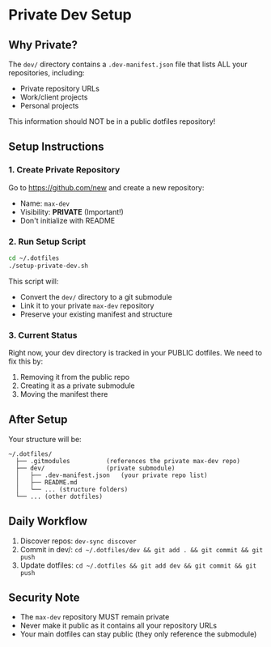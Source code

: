 # Private Dev Setup

## Why Private?

The `dev/` directory contains a `.dev-manifest.json` file that lists ALL your repositories, including:
- Private repository URLs
- Work/client projects
- Personal projects

This information should NOT be in a public dotfiles repository!

## Setup Instructions

### 1. Create Private Repository

Go to https://github.com/new and create a new repository:
- Name: `max-dev`
- Visibility: **PRIVATE** (Important!)
- Don't initialize with README

### 2. Run Setup Script

```bash
cd ~/.dotfiles
./setup-private-dev.sh
```

This script will:
- Convert the `dev/` directory to a git submodule
- Link it to your private `max-dev` repository
- Preserve your existing manifest and structure

### 3. Current Status

Right now, your dev directory is tracked in your PUBLIC dotfiles. We need to fix this by:
1. Removing it from the public repo
2. Creating it as a private submodule
3. Moving the manifest there

## After Setup

Your structure will be:
```
~/.dotfiles/
  ├── .gitmodules          (references the private max-dev repo)
  ├── dev/                 (private submodule)
  │   ├── .dev-manifest.json   (your private repo list)
  │   ├── README.md
  │   └── ... (structure folders)
  └── ... (other dotfiles)
```

## Daily Workflow

1. Discover repos: `dev-sync discover`
2. Commit in dev/: `cd ~/.dotfiles/dev && git add . && git commit && git push`
3. Update dotfiles: `cd ~/.dotfiles && git add dev && git commit && git push`

## Security Note

- The `max-dev` repository MUST remain private
- Never make it public as it contains all your repository URLs
- Your main dotfiles can stay public (they only reference the submodule)